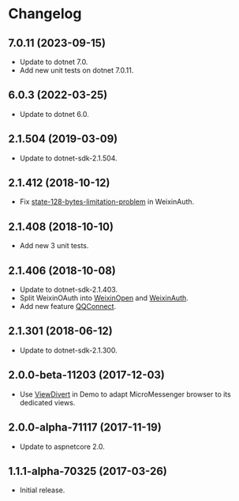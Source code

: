 # Changelog

## 7.0.11 (2023-09-15)
- Update to dotnet 7.0.
- Add new unit tests on dotnet 7.0.11.

## 6.0.3 (2022-03-25)
- Update to dotnet 6.0.

## 2.1.504 (2019-03-09)
- Update to dotnet-sdk-2.1.504.

## 2.1.412 (2018-10-12)
- Fix [state-128-bytes-limitation-problem](https://github.com/myvas/AspNetCore.Authentication/issues/2) in WeixinAuth.

## 2.1.408 (2018-10-10)
- Add new 3 unit tests.

## 2.1.406 (2018-10-08)
- Update to dotnet-sdk-2.1.403.
- Split WeixinOAuth into [WeixinOpen](https://github.com/myvas/AspNetcore.Authentication.WeixnOpen) and [WeixinAuth](https://github.com/myvas/AspNetCore.Authentication.WeixinAuth).
- Add new feature [QQConnect](https://github.com/myvas/AspNetcore.Authentication.QQConnect).

## 2.1.301 (2018-06-12)
- Update to dotnet-sdk-2.1.300.

## 2.0.0-beta-11203 (2017-12-03)
- Use [ViewDivert](https://github.com/myvas/AspNetCore.ViewDivert) in Demo to adapt MicroMessenger browser to its dedicated views.

## 2.0.0-alpha-71117 (2017-11-19)
- Update to aspnetcore 2.0.

## 1.1.1-alpha-70325 (2017-03-26)
- Initial release.